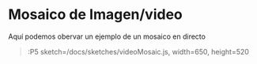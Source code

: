 # Mosaico de Imagen/video

Aquí podemos obervar un ejemplo de un mosaico en directo

> :P5 sketch=/docs/sketches/videoMosaic.js, width=650, height=520